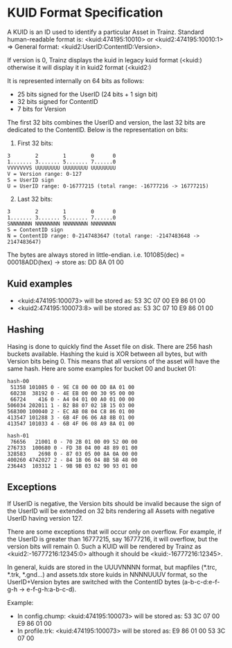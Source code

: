 # KUID Format Specification

A KUID is an ID used to identify a particular Asset in Trainz. Standard human-readable format is: \<kuid:474195:10010\> or \<kuid2:474195:10010:1\> => General format: \<kuid2:UserID:ContentID:Version\>.

If version is 0, Trainz displays the kuid in legacy kuid format (\<kuid:) otherwise it will display it in kuid2 format (\<kuid2:)

It is represented internally on 64 bits as follows:

* 25 bits signed for the UserID (24 bits + 1 sign bit)
* 32 bits signed for ContentID
* 7 bits for Version

The first 32 bits combines the UserID and version, the last 32 bits are dedicated to the ContentID. Below is the representation on bits:

1. First 32 bits:

```
3        2        1        0      0
1....... 3....... 5....... 7......0
VVVVVVVS UUUUUUUU UUUUUUUU UUUUUUUU
V = Version range: 0-127
S = UserID sign 
U = UserID range: 0-16777215 (total range: -16777216 -> 16777215)
```

2. Last 32 bits:

```
3        2        1        0      0
1....... 3....... 5....... 7......0
SNNNNNNN NNNNNNNN NNNNNNNN NNNNNNNN
S = ContentID sign
N = ContentID range: 0-2147483647 (total range: -2147483648 -> 2147483647)
```

The bytes are always stored in little-endian. i.e. 101085(dec) = 00018ADD(hex) -> store as: DD 8A 01 00

## Kuid examples

* \<kuid:474195:100073\> will be stored as: 53 3C 07 00 E9 86 01 00
* \<kuid2:474195:100073:8\> will be stored as: 53 3C 07 10 E9 86 01 00

## Hashing

Hasing is done to quickly find the Asset file on disk. There are 256 hash buckets available. Hashing the kuid is XOR between all bytes, but with Version bits being 0. This means that all versions of the asset will have the same hash.  Here are some examples for bucket 00 and bucket 01:

```
hash-00
 51358 101085 0 - 9E C8 00 00 DD 8A 01 00
 60238  38192 0 - 4E EB 00 00 30 95 00 00
 66724    416 0 - A4 04 01 00 A0 01 00 00
506034 202011 1 - B2 B8 07 02 1B 15 03 00
568300 100040 2 - EC AB 08 04 C8 86 01 00
413547 101288 3 - 6B 4F 06 06 A8 8B 01 00
413547 101033 4 - 6B 4F 06 08 A9 8A 01 00

hash-01
 76656   21001 0 - 70 2B 01 00 09 52 00 00
276733  100680 0 - FD 38 04 00 48 89 01 00
328583    2698 0 - 87 03 05 00 8A 0A 00 00
400260 4742027 2 - 84 1B 06 04 8B 5B 48 00
236443  103312 1 - 9B 9B 03 02 90 93 01 00
```

## Exceptions

If UserID is negative, the Version bits should be invalid because the sign of the UserID will be extended on 32 bits rendering all Assets with negative UserID having version 127.

There are some exceptions that will occur only on overflow. For example, if the UserID is greater than 16777215, say 16777216, it will overflow, but the version bits will remain 0. Such a KUID will be rendered by Trainz as \<kuid2:-16777216:12345:0\> although it should be \<kuid:-16777216:12345\>.

In general, kuids are stored in the UUUVNNNN format, but mapfiles (\*.trc, \*.trk, \*.gnd...) and assets.tdx store kuids in NNNNUUUV format, so the UserID+Version bytes are switched with the ContentID bytes (a-b-c-d:e-f-g-h -> e-f-g-h:a-b-c-d).

Example:

* In config.chump: \<kuid:474195:100073\> will be stored as: 53 3C 07 00 E9 86 01 00
* In profile.trk: \<kuid:474195:100073\> will be stored as: E9 86 01 00 53 3C 07 00
